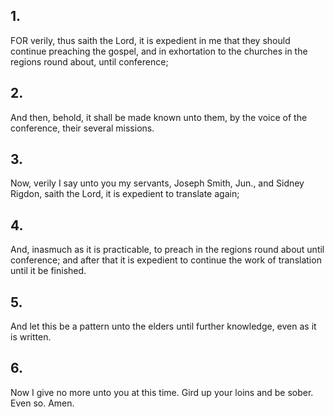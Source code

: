## 1.
FOR verily, thus saith the Lord, it is expedient in me that they should continue preaching the gospel, and in exhortation to the churches in the regions round about, until conference;
## 2.
And then, behold, it shall be made known unto them, by the voice of the conference, their several missions.
## 3.
Now, verily I say unto you my servants, Joseph Smith, Jun., and Sidney Rigdon, saith the Lord, it is expedient to translate again;
## 4.
And, inasmuch as it is practicable, to preach in the regions round about until conference; and after that it is expedient to continue the work of translation until it be finished.
## 5.
And let this be a pattern unto the elders until further knowledge, even as it is written.
## 6.
Now I give no more unto you at this time. Gird up your loins and be sober. Even so. Amen.
